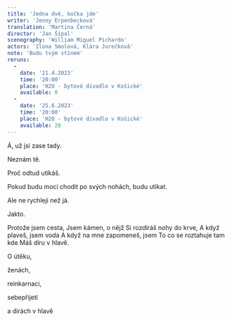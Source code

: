 ```yaml
---
title: 'Jedna dvě, kočka jde'
writer: 'Jenny Erpenbecková'
translation: 'Martina Černá'
director: 'Jan Šípal'
scenography: 'William Miguel Pichardo'
actors: 'Ilona Smolová, Klára Jurečková'
note: 'Budu tvým stínem'
reruns:
  -  
    date: '21.4.2023'
    time: '20:00'
    place: 'H2O - bytové divadlo v Košické'
    available: 0
  -  
    date: '25.6.2023'
    time: '20:00'
    place: 'H2O - bytové divadlo v Košické'
    available: 20
---
```

<p>
Á, už jsi zase tady.
</p>  
Neznám tě.
<p>
Proč odtud utíkáš.
</p>
Pokud budu moci chodit po svých nohách, budu utíkat.  
<p>
Ale ne rychleji než já.
</p>
Jakto.
<p>
Protože jsem cesta,
Jsem kámen, o nějž
Si rozdíráš nohy do krve,
A když plaveš, jsem voda
A když na mne zapomeneš, jsem
To co se roztahuje tam kde
Máš díru v hlavě.
</p>


O útěku,

ženách,

reinkarnaci,

sebepřijetí

a dírách v hlavě

